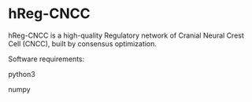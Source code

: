 # hReg-CNCC
hReg-CNCC is a high-quality Regulatory network of Cranial Neural Crest Cell (CNCC), built by consensus optimization.

Software requirements:

python3

numpy
